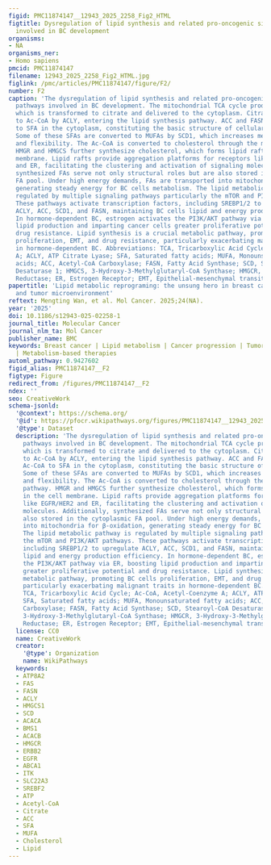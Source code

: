 ```yaml
---
figid: PMC11874147__12943_2025_2258_Fig2_HTML
figtitle: Dysregulation of lipid synthesis and related pro-oncogenic signaling pathways
  involved in BC development
organisms:
- NA
organisms_ner:
- Homo sapiens
pmcid: PMC11874147
filename: 12943_2025_2258_Fig2_HTML.jpg
figlink: /pmc/articles/PMC11874147/figure/F2/
number: F2
caption: 'The dysregulation of lipid synthesis and related pro-oncogenic signaling
  pathways involved in BC development. The mitochondrial TCA cycle produces Ac-CoA,
  which is transformed to citrate and delivered to the cytoplasm. Citrate is transformed
  to Ac-CoA by ACLY, entering the lipid synthesis pathway. ACC and FASN convert Ac-CoA
  to SFA in the cytoplasm, constituting the basic structure of cellular membranes.
  Some of these SFAs are converted to MUFAs by SCD1, which increases membrane fluidity
  and flexibility. The Ac-CoA is converted to cholesterol through the mevalonate pathway.
  HMGR and HMGCS further synthesize cholesterol, which forms lipid rafts in the cell
  membrane. Lipid rafts provide aggregation platforms for receptors like EGFR/HER2
  and ER, facilitating the clustering and activation of signaling molecules. Additionally,
  synthesized FAs serve not only structural roles but are also stored in the cytoplasmic
  FA pool. Under high energy demands, FAs are transported into mitochondria for β-oxidation,
  generating steady energy for BC cells metabolism. The lipid metabolic pathway is
  regulated by multiple signaling pathways particularly the mTOR and PI3K/AKT pathways.
  These pathways activate transcription factors, including SREBP1/2 to upregulate
  ACLY, ACC, SCD1, and FASN, maintaining BC cells lipid and energy production efficiency.
  In hormone-dependent BC, estrogen activates the PI3K/AKT pathway via ER, boosting
  lipid production and imparting cancer cells greater proliferative potential and
  drug resistance. Lipid synthesis is a crucial metabolic pathway, promoting BC cells
  proliferation, EMT, and drug resistance, particularly exacerbating malignant traits
  in hormone-dependent BC. Abbreviations: TCA, Tricarboxylic Acid Cycle; Ac-CoA, Acetyl-Coenzyme
  A; ACLY, ATP Citrate Lyase; SFA, Saturated fatty acids; MUFA, Monounsaturated fatty
  acids; ACC, Acetyl-CoA Carboxylase; FASN, Fatty Acid Synthase; SCD, Stearoyl-CoA
  Desaturase 1; HMGCS, 3-Hydroxy-3-Methylglutaryl-CoA Synthase; HMGCR, 3-Hydroxy-3-Methylglutaryl-CoA
  Reductase; ER, Estrogen Receptor; EMT, Epithelial-mesenchymal transition'
papertitle: 'Lipid metabolic reprograming: the unsung hero in breast cancer progression
  and tumor microenvironment'
reftext: Mengting Wan, et al. Mol Cancer. 2025;24(NA).
year: '2025'
doi: 10.1186/s12943-025-02258-1
journal_title: Molecular Cancer
journal_nlm_ta: Mol Cancer
publisher_name: BMC
keywords: Breast cancer | Lipid metabolism | Cancer progression | Tumor microenvironment
  | Metabolism-based therapies
automl_pathway: 0.9427602
figid_alias: PMC11874147__F2
figtype: Figure
redirect_from: /figures/PMC11874147__F2
ndex: ''
seo: CreativeWork
schema-jsonld:
  '@context': https://schema.org/
  '@id': https://pfocr.wikipathways.org/figures/PMC11874147__12943_2025_2258_Fig2_HTML.html
  '@type': Dataset
  description: 'The dysregulation of lipid synthesis and related pro-oncogenic signaling
    pathways involved in BC development. The mitochondrial TCA cycle produces Ac-CoA,
    which is transformed to citrate and delivered to the cytoplasm. Citrate is transformed
    to Ac-CoA by ACLY, entering the lipid synthesis pathway. ACC and FASN convert
    Ac-CoA to SFA in the cytoplasm, constituting the basic structure of cellular membranes.
    Some of these SFAs are converted to MUFAs by SCD1, which increases membrane fluidity
    and flexibility. The Ac-CoA is converted to cholesterol through the mevalonate
    pathway. HMGR and HMGCS further synthesize cholesterol, which forms lipid rafts
    in the cell membrane. Lipid rafts provide aggregation platforms for receptors
    like EGFR/HER2 and ER, facilitating the clustering and activation of signaling
    molecules. Additionally, synthesized FAs serve not only structural roles but are
    also stored in the cytoplasmic FA pool. Under high energy demands, FAs are transported
    into mitochondria for β-oxidation, generating steady energy for BC cells metabolism.
    The lipid metabolic pathway is regulated by multiple signaling pathways particularly
    the mTOR and PI3K/AKT pathways. These pathways activate transcription factors,
    including SREBP1/2 to upregulate ACLY, ACC, SCD1, and FASN, maintaining BC cells
    lipid and energy production efficiency. In hormone-dependent BC, estrogen activates
    the PI3K/AKT pathway via ER, boosting lipid production and imparting cancer cells
    greater proliferative potential and drug resistance. Lipid synthesis is a crucial
    metabolic pathway, promoting BC cells proliferation, EMT, and drug resistance,
    particularly exacerbating malignant traits in hormone-dependent BC. Abbreviations:
    TCA, Tricarboxylic Acid Cycle; Ac-CoA, Acetyl-Coenzyme A; ACLY, ATP Citrate Lyase;
    SFA, Saturated fatty acids; MUFA, Monounsaturated fatty acids; ACC, Acetyl-CoA
    Carboxylase; FASN, Fatty Acid Synthase; SCD, Stearoyl-CoA Desaturase 1; HMGCS,
    3-Hydroxy-3-Methylglutaryl-CoA Synthase; HMGCR, 3-Hydroxy-3-Methylglutaryl-CoA
    Reductase; ER, Estrogen Receptor; EMT, Epithelial-mesenchymal transition'
  license: CC0
  name: CreativeWork
  creator:
    '@type': Organization
    name: WikiPathways
  keywords:
  - ATP8A2
  - FAS
  - FASN
  - ACLY
  - HMGCS1
  - SCD
  - ACACA
  - BMS1
  - ACACB
  - HMGCR
  - ERBB2
  - EGFR
  - ABCA1
  - ITK
  - SLC22A3
  - SREBF2
  - ATP
  - Acetyl-CoA
  - Citrate
  - ACC
  - SFA
  - MUFA
  - Cholesterol
  - Lipid
---
```


